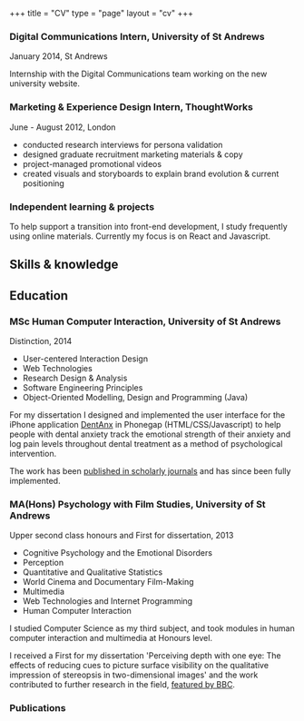 +++
title = "CV"
type = "page"
layout = "cv"
+++

### Digital Communications Intern, University of St Andrews
January 2014, St Andrews

Internship with the Digital Communications team working on the new university website.

### Marketing & Experience Design Intern, ThoughtWorks
June - August 2012, London

* conducted research interviews for persona validation
* designed graduate recruitment marketing materials & copy
* project-managed promotional videos
* created visuals and storyboards to explain brand evolution & current positioning

### Independent learning & projects

To help support a transition into front-end development, I study frequently using online materials. Currently my focus is on React and Javascript.

## Skills & knowledge


## Education

### MSc Human Computer Interaction, University of St Andrews
Distinction, 2014

* User-centered Interaction Design
* Web Technologies
* Research Design & Analysis
* Software Engineering Principles
* Object-Oriented Modelling, Design and Programming (Java)

For my dissertation I designed and implemented the user interface for the iPhone application [DentAnx](https://dentanx.cs.st-andrews.ac.uk/) in Phonegap (HTML/CSS/Javascript) to help people with dental anxiety track the emotional strength of their anxiety and log pain levels throughout dental treatment as a method of psychological intervention.

The work has been [published in scholarly journals](https://www.ncbi.nlm.nih.gov/pubmed/29148691) and has since been fully implemented.

### MA(Hons) Psychology with Film Studies, University of St Andrews
Upper second class honours and First for dissertation, 2013

* Cognitive Psychology and the Emotional Disorders
* Perception
* Quantitative and Qualitative Statistics
* World Cinema and Documentary Film-Making
* Multimedia
* Web Technologies and Internet Programming
* Human Computer Interaction

I studied Computer Science as my third subject, and took modules in human computer interaction and multimedia at Honours level.

I received a First for my dissertation 'Perceiving depth with one eye: The effects of reducing cues to picture surface visibility on the qualitative impression of stereopsis in two-dimensional images' and the work contributed to further research in the field, [featured by BBC](https://www.bbc.co.uk/news/uk-scotland-edinburgh-east-fife-24525501).

### Publications